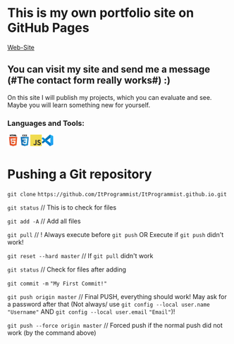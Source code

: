 # This is my own portfolio site on GitHub Pages
<a href="https://itprogrammist.github.io/">Web-Site</a>

## You can visit my site and send me a message (#The contact form really works#) :)
On this site I will publish my projects, which you can evaluate and see. Maybe you will learn something new for yourself.


### Languages and Tools:
<img align="left" alt="HTML5" width="26px" src="https://raw.githubusercontent.com/github/explore/80688e429a7d4ef2fca1e82350fe8e3517d3494d/topics/html/html.png" />
<img align="left" alt="CSS3" width="26px" src="https://raw.githubusercontent.com/github/explore/80688e429a7d4ef2fca1e82350fe8e3517d3494d/topics/css/css.png" />
<img align="left" alt="JavaScript" width="26px" src="https://raw.githubusercontent.com/github/explore/80688e429a7d4ef2fca1e82350fe8e3517d3494d/topics/javascript/javascript.png" />
<img align="left" alt="Visual Studio Code" width="26px" src="https://raw.githubusercontent.com/github/explore/80688e429a7d4ef2fca1e82350fe8e3517d3494d/topics/visual-studio-code/visual-studio-code.png" /><br /><br />

# Pushing a Git repository
`git clone`  `https://github.com/ItProgrammist/ItProgrammist.github.io.git`


`git status` // This is to check for files

`git add -A` // Add all files

`git pull` // ! Always execute before `git push` OR Execute if `git push` didn't work!

`git reset --hard master` // If `git pull` didn't work

`git status` // Check for files after adding

`git commit -m`  `"My First Commit!"`

`git push origin master` // Final PUSH, everything should work! May ask for a password after that (Not always/ use `git config --local user.name` `"Username"` AND `git config --local user.email` `"Email"`)!

`git push --force origin master` // Forced push if the normal push did not work (by the command above)
